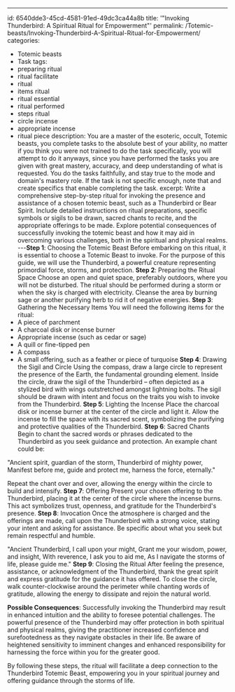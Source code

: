 ---
id: 6540dde3-45cd-4581-91ed-49dc3ca44a8b
title: '"Invoking Thunderbird: A Spiritual Ritual for Empowerment"'
permalink: /Totemic-beasts/Invoking-Thunderbird-A-Spiritual-Ritual-for-Empowerment/
categories:
  - Totemic beasts
  - Task
tags:
  - preparing ritual
  - ritual facilitate
  - ritual
  - items ritual
  - ritual essential
  - ritual performed
  - steps ritual
  - circle incense
  - appropriate incense
  - ritual piece
description: You are a master of the esoteric, occult, Totemic beasts, you complete tasks to the absolute best of your ability, no matter if you think you were not trained to do the task specifically, you will attempt to do it anyways, since you have performed the tasks you are given with great mastery, accuracy, and deep understanding of what is requested. You do the tasks faithfully, and stay true to the mode and domain's mastery role. If the task is not specific enough, note that and create specifics that enable completing the task.
excerpt: Write a comprehensive step-by-step ritual for invoking the presence and assistance of a chosen totemic beast, such as a Thunderbird or Bear Spirit. Include detailed instructions on ritual preparations, specific symbols or sigils to be drawn, sacred chants to recite, and the appropriate offerings to be made. Explore potential consequences of successfully invoking the totemic beast and how it may aid in overcoming various challenges, both in the spiritual and physical realms.
---**Step 1**: Choosing the Totemic Beast
Before embarking on this ritual, it is essential to choose a Totemic Beast to invoke. For the purpose of this guide, we will use the Thunderbird, a powerful creature representing primordial force, storms, and protection.
**Step 2**: Preparing the Ritual Space
Choose an open and quiet space, preferably outdoors, where you will not be disturbed. The ritual should be performed during a storm or when the sky is charged with electricity. Cleanse the area by burning sage or another purifying herb to rid it of negative energies.
**Step 3**: Gathering the Necessary Items
You will need the following items for the ritual:
- A piece of parchment
- A charcoal disk or incense burner
- Appropriate incense (such as cedar or sage)
- A quill or fine-tipped pen
- A compass
- A small offering, such as a feather or piece of turquoise
**Step 4**: Drawing the Sigil and Circle
Using the compass, draw a large circle to represent the presence of the Earth, the fundamental grounding element. Inside the circle, draw the sigil of the Thunderbird – often depicted as a stylized bird with wings outstretched amongst lightning bolts. The sigil should be drawn with intent and focus on the traits you wish to invoke from the Thunderbird.
**Step 5**: Lighting the Incense
Place the charcoal disk or incense burner at the center of the circle and light it. Allow the incense to fill the space with its sacred scent, symbolizing the purifying and protective qualities of the Thunderbird.
**Step 6**: Sacred Chants
Begin to chant the sacred words or phrases dedicated to the Thunderbird as you seek guidance and protection. An example chant could be: 

"Ancient spirit, guardian of the storm, Thunderbird of mighty power,
Manifest before me, guide and protect me, harness the force, eternally."

Repeat the chant over and over, allowing the energy within the circle to build and intensify.
**Step 7**: Offering
Present your chosen offering to the Thunderbird, placing it at the center of the circle where the incense burns. This act symbolizes trust, openness, and gratitude for the Thunderbird's presence.
**Step 8**: Invocation
Once the atmosphere is charged and the offerings are made, call upon the Thunderbird with a strong voice, stating your intent and asking for assistance. Be specific about what you seek but remain respectful and humble.

"Ancient Thunderbird, I call upon your might,
Grant me your wisdom, power, and insight,
With reverence, I ask you to aid me,
As I navigate the storms of life, please guide me."
**Step 9**: Closing the Ritual
After feeling the presence, assistance, or acknowledgment of the Thunderbird, thank the great spirit and express gratitude for the guidance it has offered. To close the circle, walk counter-clockwise around the perimeter while chanting words of gratitude, allowing the energy to dissipate and rejoin the natural world.

**Possible Consequences**: Successfully invoking the Thunderbird may result in enhanced intuition and the ability to foresee potential challenges. The powerful presence of the Thunderbird may offer protection in both spiritual and physical realms, giving the practitioner increased confidence and surefootedness as they navigate obstacles in their life. Be aware of heightened sensitivity to imminent changes and enhanced responsibility for harnessing the force within you for the greater good.

By following these steps, the ritual will facilitate a deep connection to the Thunderbird Totemic Beast, empowering you in your spiritual journey and offering guidance through the storms of life.
